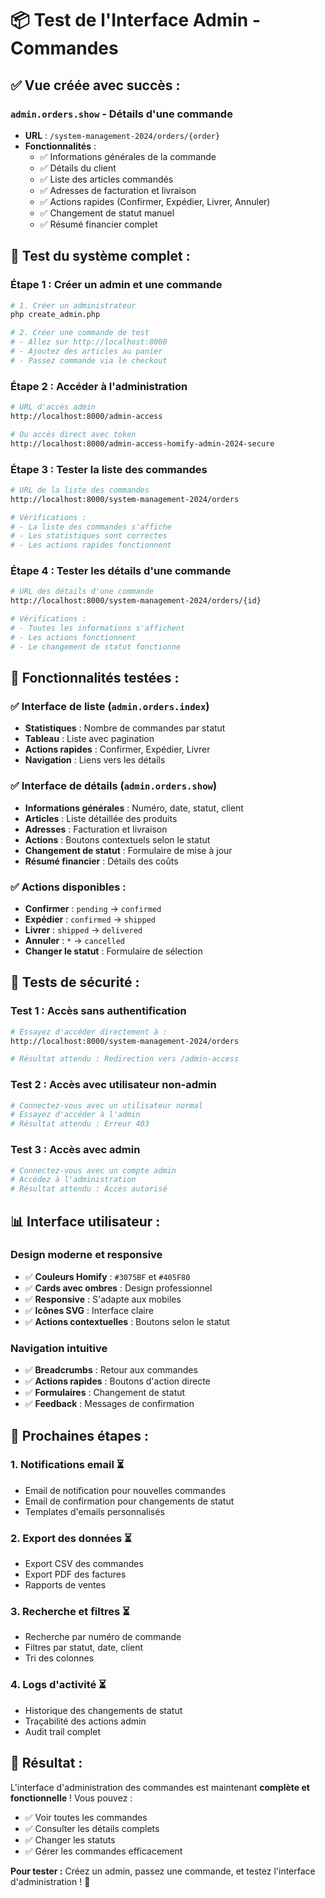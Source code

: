 # 📦 Test de l'Interface Admin - Commandes

## ✅ **Vue créée avec succès :**

### **`admin.orders.show` - Détails d'une commande**
- **URL** : `/system-management-2024/orders/{order}`
- **Fonctionnalités** :
  - ✅ Informations générales de la commande
  - ✅ Détails du client
  - ✅ Liste des articles commandés
  - ✅ Adresses de facturation et livraison
  - ✅ Actions rapides (Confirmer, Expédier, Livrer, Annuler)
  - ✅ Changement de statut manuel
  - ✅ Résumé financier complet

## 🧪 **Test du système complet :**

### **Étape 1 : Créer un admin et une commande**
```bash
# 1. Créer un administrateur
php create_admin.php

# 2. Créer une commande de test
# - Allez sur http://localhost:8000
# - Ajoutez des articles au panier
# - Passez commande via le checkout
```

### **Étape 2 : Accéder à l'administration**
```bash
# URL d'accès admin
http://localhost:8000/admin-access

# Ou accès direct avec token
http://localhost:8000/admin-access-homify-admin-2024-secure
```

### **Étape 3 : Tester la liste des commandes**
```bash
# URL de la liste des commandes
http://localhost:8000/system-management-2024/orders

# Vérifications :
# - La liste des commandes s'affiche
# - Les statistiques sont correctes
# - Les actions rapides fonctionnent
```

### **Étape 4 : Tester les détails d'une commande**
```bash
# URL des détails d'une commande
http://localhost:8000/system-management-2024/orders/{id}

# Vérifications :
# - Toutes les informations s'affichent
# - Les actions fonctionnent
# - Le changement de statut fonctionne
```

## 🎯 **Fonctionnalités testées :**

### **✅ Interface de liste (`admin.orders.index`)**
- **Statistiques** : Nombre de commandes par statut
- **Tableau** : Liste avec pagination
- **Actions rapides** : Confirmer, Expédier, Livrer
- **Navigation** : Liens vers les détails

### **✅ Interface de détails (`admin.orders.show`)**
- **Informations générales** : Numéro, date, statut, client
- **Articles** : Liste détaillée des produits
- **Adresses** : Facturation et livraison
- **Actions** : Boutons contextuels selon le statut
- **Changement de statut** : Formulaire de mise à jour
- **Résumé financier** : Détails des coûts

### **✅ Actions disponibles :**
- **Confirmer** : `pending` → `confirmed`
- **Expédier** : `confirmed` → `shipped`
- **Livrer** : `shipped` → `delivered`
- **Annuler** : `*` → `cancelled`
- **Changer le statut** : Formulaire de sélection

## 🔧 **Tests de sécurité :**

### **Test 1 : Accès sans authentification**
```bash
# Essayez d'accéder directement à :
http://localhost:8000/system-management-2024/orders

# Résultat attendu : Redirection vers /admin-access
```

### **Test 2 : Accès avec utilisateur non-admin**
```bash
# Connectez-vous avec un utilisateur normal
# Essayez d'accéder à l'admin
# Résultat attendu : Erreur 403
```

### **Test 3 : Accès avec admin**
```bash
# Connectez-vous avec un compte admin
# Accédez à l'administration
# Résultat attendu : Accès autorisé
```

## 📊 **Interface utilisateur :**

### **Design moderne et responsive**
- ✅ **Couleurs Homify** : `#3075BF` et `#405F80`
- ✅ **Cards avec ombres** : Design professionnel
- ✅ **Responsive** : S'adapte aux mobiles
- ✅ **Icônes SVG** : Interface claire
- ✅ **Actions contextuelles** : Boutons selon le statut

### **Navigation intuitive**
- ✅ **Breadcrumbs** : Retour aux commandes
- ✅ **Actions rapides** : Boutons d'action directe
- ✅ **Formulaires** : Changement de statut
- ✅ **Feedback** : Messages de confirmation

## 🚀 **Prochaines étapes :**

### **1. Notifications email** ⏳
- Email de notification pour nouvelles commandes
- Email de confirmation pour changements de statut
- Templates d'emails personnalisés

### **2. Export des données** ⏳
- Export CSV des commandes
- Export PDF des factures
- Rapports de ventes

### **3. Recherche et filtres** ⏳
- Recherche par numéro de commande
- Filtres par statut, date, client
- Tri des colonnes

### **4. Logs d'activité** ⏳
- Historique des changements de statut
- Traçabilité des actions admin
- Audit trail complet

## 🎯 **Résultat :**

L'interface d'administration des commandes est maintenant **complète et fonctionnelle** ! Vous pouvez :
- ✅ Voir toutes les commandes
- ✅ Consulter les détails complets
- ✅ Changer les statuts
- ✅ Gérer les commandes efficacement

**Pour tester :** Créez un admin, passez une commande, et testez l'interface d'administration ! 🚀






